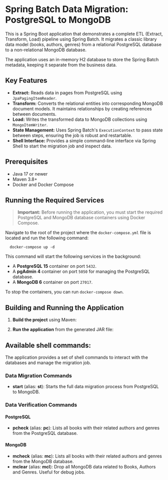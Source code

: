 # Spring Batch Data Migration: PostgreSQL to MongoDB

This is a Spring Boot application that demonstrates a complete ETL (Extract, Transform, Load) pipeline using Spring
Batch. It migrates a classic library data model (books, authors, genres) from a relational PostgreSQL database to a
non-relational MongoDB database.

The application uses an in-memory H2 database to store the Spring Batch metadata, keeping it separate from the business
data.

## Key Features

- **Extract:** Reads data in pages from PostgreSQL using `JpaPagingItemReader`.
- **Transform:** Converts the relational entities into corresponding MongoDB document models. It maintains relationships
  by creating references between documents.
- **Load:** Writes the transformed data to MongoDB collections using `MongoItemWriter`.
- **State Management:** Uses Spring Batch's `ExecutionContext` to pass state between steps, ensuring the job is robust
  and restartable.
- **Shell Interface:** Provides a simple command-line interface via Spring Shell to start the migration job and inspect
  data.

## Prerequisites

- Java 17 or newer
- Maven 3.8+
- Docker and Docker Compose

## Running the Required Services

> **Important:** Before running the application, you must start the required PostgreSQL and MongoDB database containers
> using Docker Compose.

Navigate to the root of the project where the `docker-compose.yml` file is located and run the following command:

```shell
  docker-compose up -d
```

This command will start the following services in the background:

-   A **PostgreSQL 15** container on port `5432`.
-   A **pgAdmin 4** container on port `5050` for managing the PostgreSQL database.
-   A **MongoDB 6** container on port `27017`.

To stop the containers, you can run `docker-compose down`.

## Building and Running the Application

1.  **Build the project** using Maven:

2.  **Run the application** from the generated JAR file:

## Available shell commands:
The application provides a set of shell commands to interact with the databases and manage the migration job.
### Data Migration Commands
- **start** (alias: **st**): Starts the full data migration process from PostgreSQL to MongoDB.

### Data Verification Commands
#### PostgreSQL
- **pcheck** (alias: **pc**): Lists all books with their related authors and genres from the PostgreSQL database.
#### MongoDB
- **mcheck** (alias: **mc**): Lists all books with their related authors and genres from the MongoDB database.
- **mclear** (alias: **mcl**): Drop all MongoDB data related to Books, Authors and Genres. Useful for debug jobs. 



